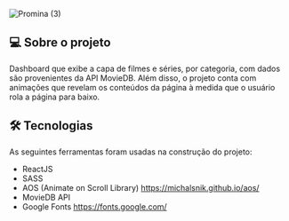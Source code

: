 ![Promina (3)](https://user-images.githubusercontent.com/77179768/137821733-746c167a-55e8-477b-9212-632fd342271e.png)
## 💻 Sobre o projeto
Dashboard que exibe a capa de filmes e séries, por categoria, com dados são provenientes da API MovieDB. Além disso, o projeto conta com animações que revelam os conteúdos da página à medida que o usuário rola a página para baixo. 

## 🛠 Tecnologias

As seguintes ferramentas foram usadas na construção do projeto:

- ReactJS
- SASS
- AOS (Animate on Scroll Library) https://michalsnik.github.io/aos/
- MovieDB API
- Google Fonts https://fonts.google.com/


